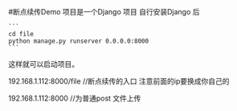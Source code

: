 #断点续传Demo
项目是一个Django 项目
自行安装Django 后

    ```
    cd file 
    python manage.py runserver 0.0.0.0:8000
    ```
这样就可以启动项目。



    


192.168.1.112:8000/file //断点续传的入口  注意前面的ip要换成你自己的

192.168.1.112:8000  //为普通post 文件上传
